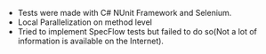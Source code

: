 - Tests were made with C# NUnit Framework and Selenium.
- Local Parallelization on method level
- Tried to implement SpecFlow tests but failed to do so(Not a lot of information is available on the Internet).

